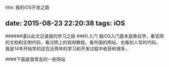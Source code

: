 title: 我的iOS开发之路

date: 2015-08-23 22:20:38
tags: iOS
---
######谨以此文记录我的学习之路
###0.入门
    我iOS入门基本是靠自学，看官网的文档和实例代码，看过网上的视频教程，看外国的网站，也看别人写的代码。
    我是14年开始学的这在近两年的学习和开发过程中收获和很多，

####下面是我常去的一些网站
